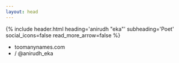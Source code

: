 ```yaml
---
layout: head
---
```

<div id="business-card-front">{% include header.html heading='anirudh "eka"' subheading='Poet' social_icons=false read_more_arrow=false %}</div>
<div id="business-card-back">
	<nav></nav>
	<ul class="contact-info-list">
		<li class="contact-info-item">
			<i class="social-icon fa fa-link"></i>toomanynames.com
		</li>
		<li class="contact-info-item">
    <span class="social-icon"><i class="fa fa-twitter"></i>/ <i class="fa fa-instagram"></i></span>  @anirudh_eka
		</li>
	</ul>
</div>
